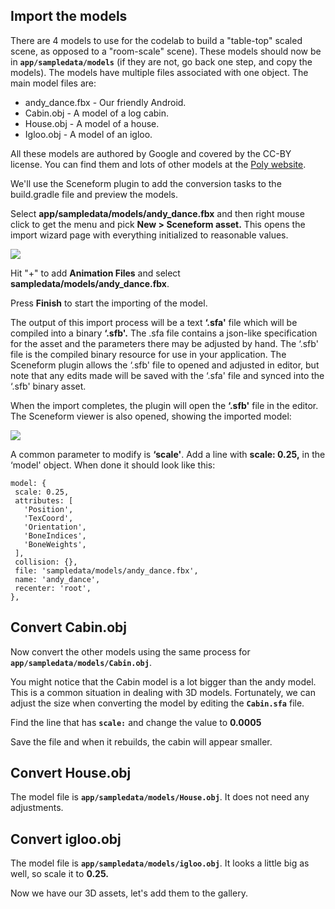 ﻿## Import the models

There are 4 models to use for the codelab to build a "table-top" scaled scene, as opposed to a "room-scale" scene). These models should now be in  **`app/sampledata/models`**  (if they are not, go back one step, and copy the models). The models have multiple files associated with one object. The main model files are:

-   andy_dance.fbx - Our friendly Android.
-   Cabin.obj - A model of a log cabin.
-   House.obj - A model of a house.
-   Igloo.obj - A model of an igloo.

All these models are authored by Google and covered by the CC-BY license. You can find them and lots of other models at the [Poly website](https://poly.google.com/).

We'll use the Sceneform plugin to add the conversion tasks to the build.gradle file and preview the models.

Select **app/sampledata/models/andy_dance.fbx**  and then right mouse click to get the menu and pick  **New > Sceneform asset.** This opens the import wizard page with everything initialized to reasonable values.

![](https://codelabs.developers.google.com/codelabs/sceneform-intro/img/b3e5be44c949ab70.png)

Hit "+" to add  **Animation Files** and select  **sampledata/models/andy_dance.fbx**.

Press  **Finish** to start the importing of the model.

The output of this import process will be a text  **‘.sfa'**  file which will be compiled into a binary  **‘.sfb'.** The .sfa file contains a json-like specification for the asset and the parameters there may be adjusted by hand. The ‘.sfb' file is the compiled binary resource for use in your application. The Sceneform plugin allows the ‘.sfb' file to opened and adjusted in editor, but note that any edits made will be saved with the ‘.sfa' file and synced into the ‘.sfb' binary asset.

When the import completes, the plugin will open the  **‘.sfb'**  file in the editor. The Sceneform viewer is also opened, showing the imported model:

![](https://codelabs.developers.google.com/codelabs/sceneform-intro/img/998e2367095275e5.png)

A common parameter to modify is  **‘scale'**. Add a line with  **scale: 0.25,**  in the ‘model' object. When done it should look like this:

```
model: {
 scale: 0.25,
 attributes: [
   'Position',
   'TexCoord',
   'Orientation',
   'BoneIndices',
   'BoneWeights',
 ],
 collision: {},
 file: 'sampledata/models/andy_dance.fbx',
 name: 'andy_dance',
 recenter: 'root',
},
```

## Convert Cabin.obj

Now convert the other models using the same process for  **`app/sampledata/models/Cabin.obj`**.

You might notice that the Cabin model is a lot bigger than the andy model. This is a common situation in dealing with 3D models. Fortunately, we can adjust the size when converting the model by editing the  **`Cabin.sfa`**  file.

Find the line that has  **`scale:`**  and change the value to  **0.0005**

Save the file and when it rebuilds, the cabin will appear smaller.

## Convert House.obj

The model file is  **`app/sampledata/models/House.obj`**. It does not need any adjustments.

## Convert igloo.obj

The model file is  **`app/sampledata/models/igloo.obj`**. It looks a little big as well, so scale it to  **0.25.**

Now we have our 3D assets, let's add them to the gallery.
